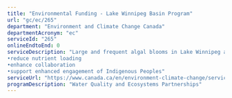 ```yaml
---
title: "Environmental Funding - Lake Winnipeg Basin Program"
url: "gc/ec/265"
department: "Environment and Climate Change Canada"
departmentAcronym: "ec"
serviceId: "265"
onlineEndtoEnd: 0
serviceDescription: "Large and frequent algal blooms in Lake Winnipeg are the result of high nutrient levels from international and domestic transboundary sources such as agriculture, industry, municipal wastewater and surface run-off.  In order to improve the ecological health of the lake and its basin, we fund projects that:
•reduce nutrient loading
•enhance collaboration
•support enhanced engagement of Indigenous Peoples"
serviceUrl: "https://www.canada.ca/en/environment-climate-change/services/water-overview/comprehensive-approach-clean/lake-winnipeg.html"
programDescription: "Water Quality and Ecosystems Partnerships"
---
```

